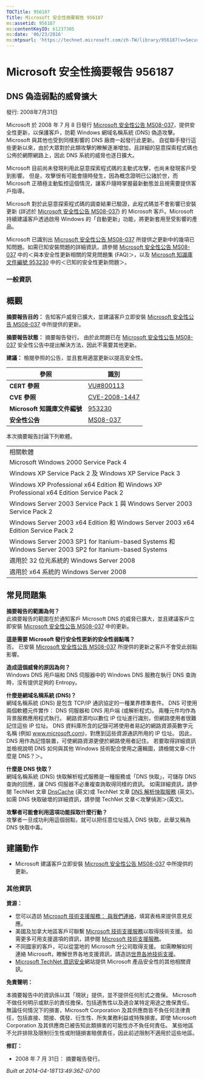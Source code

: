 ```yaml
---
TOCTitle: 956187
Title: Microsoft 安全性摘要報告 956187
ms:assetid: 956187
ms:contentKeyID: 61237305
ms:date: '06/23/2016'
ms:mtpsurl: 'https://technet.microsoft.com/zh-TW/library/956187(v=Security.10)'
---
```



Microsoft 安全性摘要報告 956187
===============================

DNS 偽造弱點的威脅擴大
----------------------

發行: 2008年7月31日

Microsoft 於 2008 年 7 月 8 日發行 [Microsoft 安全性公告 MS08-037](http://go.microsoft.com/fwlink/?linkid=119620)，提供安全性更新，以保護客戶，防範 Windows 網域名稱系統 (DNS) 偽造攻擊。 Microsoft 與其他也受到同樣影響的 DNS 廠商一起發行此更新。 自從聯手發行這些更新以來，由於大眾對於此類攻擊的瞭解逐漸增加，且詳細的惡意探索程式碼也公佈於網際網路上，因此 DNS 系統的威脅也逐日擴大。

Microsoft 目前尚未發現利用此惡意探索程式碼的主動式攻擊，也尚未發現客戶受到影響。 但是，攻擊很有可能會隨時發生，因為概念證明已公諸於世，而 Microsoft 正積極主動監控這個情況，讓客戶隨時掌握最新動態並且視需要提供客戶指導。

Microsoft 對於此惡意探索程式碼的調查結果已驗證，此程式碼並不會影響已安裝更新 (詳述於 [Microsoft 安全性公告 MS08-037](http://go.microsoft.com/fwlink/?linkid=119620)) 的 Microsoft 客戶。Microsoft 持續建議客戶透過啟用 Windows 的「自動更新」功能，將更新套用至受影響的產品。

Microsoft 已識別出 [Microsoft 安全性公告 MS08-037](http://go.microsoft.com/fwlink/?linkid=119620) 所提供之更新中的幾項已知問題。如需已知安裝問題的詳細資訊，請參閱 [Microsoft 安全性公告 MS08-037](http://go.microsoft.com/fwlink/?linkid=119620) 中的＜與本安全性更新相關的常見問題集 (FAQ)＞，以及 [Microsoft 知識庫文件編號 953230](http://support.microsoft.com/kb/953230) 中的＜已知的安全性更新問題＞。

### 一般資訊

概觀
----


**摘要報告目的：**  告知客戶威脅已擴大，並建議客戶立即安裝 [Microsoft 安全性公告 MS08-037](http://go.microsoft.com/fwlink/?linkid=119620) 中所提供的更新。

**摘要報告狀態：**  摘要報告發行。 由於此問題已在 [Microsoft 安全性公告 MS08-037](http://go.microsoft.com/fwlink/?linkid=119620) 安全性公告中提出解決方法，因此不需要其他更新。

**建議：**  檢閱參照的公告，並且套用適當更新以提高安全性。

| 參照                         | 識別                                                                             |
|------------------------------|----------------------------------------------------------------------------------|
| **CERT 參照**                | [VU\#800113](http://www.kb.cert.org/vuls/id/800113)                              |
| **CVE 參照**                 | [CVE-2008-1447](http://www.cve.mitre.org/cgi-bin/cvename.cgi?name=cve-2008-1447) |
| **Microsoft 知識庫文件編號** | [953230](http://support.microsoft.com/kb/953230)                                 |
| **安全性公告**               | [MS08-037](http://go.microsoft.com/fwlink/?linkid=119620)                        |

本次摘要報告討論下列軟體。

|                                                                                                        |
|--------------------------------------------------------------------------------------------------------|
| 相關軟體                                                                                               |
| Microsoft Windows 2000 Service Pack 4                                                                  |
| Windows XP Service Pack 2 及 Windows XP Service Pack 3                                                 |
| Windows XP Professional x64 Edition 和 Windows XP Professional x64 Edition Service Pack 2              |
| Windows Server 2003 Service Pack 1 與 Windows Server 2003 Service Pack 2                               |
| Windows Server 2003 x64 Edition 和 Windows Server 2003 x64 Edition Service Pack 2                      |
| Windows Server 2003 SP1 for Itanium-based Systems 和 Windows Server 2003 SP2 for Itanium-based Systems |
| 適用於 32 位元系統的 Windows Server 2008                                                               |
| 適用於 x64 系統的 Windows Server 2008                                                                  |

常見問題集
----------


**摘要報告的範圍為何？**  
此摘要報告的範圍在於通知客戶 Microsoft DNS 的威脅已擴大，並且建議客戶立即安裝 [Microsoft 安全性公告 MS08-037](http://go.microsoft.com/fwlink/?linkid=119620) 中的更新。

**這是需要 Microsoft 發行安全性更新的安全性弱點嗎？**  
否。 已安裝 [Microsoft 安全性公告 MS08-037](http://go.microsoft.com/fwlink/?linkid=119620) 所提供的更新之客戶不會受此弱點影響。

**造成這個威脅的原因為何？**  
Windows DNS 用戶端和 DNS 伺服器中的 Windows DNS 服務在執行 DNS 查詢時，沒有提供足夠的 Entropy。

**什麼是網域名稱系統 (DNS)？**  
網域名稱系統 (DNS) 是包含 TCP/IP 通訊協定的一種業界標準套件。 DNS 可使用兩個軟體元件實作： DNS 伺服器和 DNS 用戶端 (或解析程式)。 兩種元件均作為背景服務應用程式執行。 網路資源均以數位 IP 位址進行識別，但網路使用者很難記住這些 IP 位址。 DNS 資料庫所含的記錄可將使用者易記的網路資源英數字元名稱 (例如 www.microsoft.com)，對應到這些資源通訊所用的 IP 位址。 因此，DNS 用作為記憶裝置，可使網路資源更便於網路使用者記住。 若要取得詳細資訊並檢視說明 DNS 如何與其他 Windows 技術配合使用之邏輯圖，請檢閱文章＜什麼是 DNS？＞。

**什麼是 DNS 快取？**  
網域名稱系統 (DNS) 快取解析程式服務是一種服務或「DNS 快取」，可儲存 DNS 查詢的回應，讓 DNS 伺服器不必重複查詢取得同樣的資訊。 如需詳細資訊，請參閱 TechNet 文章 [DnsCache](http://www.microsoft.com/technet/prodtechnol/windows2000serv/reskit/regentry/30643.mspx?mfr=true) (英文)或 TechNet 文章 [DNS 解析快取服務](http://www.microsoft.com/technet/prodtechnol/windows2000serv/reskit/cnet/cnbc_imp_qxht.mspx?mfr=true) (英文)。 如需 DNS 快取破壞的詳細資訊，請參閱 TechNet 文章＜攻擊偵測＞(英文)。

**攻擊者可能會利用這項功能採取什麼行動？**  
攻擊者一旦成功利用這個弱點，就可以把任意位址插入 DNS 快取，此舉又稱為 DNS 快取中毒。

建議動作
--------


-   Microsoft 建議客戶立即安裝 [Microsoft 安全性公告 MS08-037](http://go.microsoft.com/fwlink/?linkid=119620) 中所提供的更新。

### 其他資訊

**資源：** 

-   您可以造訪 [Microsoft 技術支援服務： 與我們連絡](https://support.microsoft.com/common/survey.aspx?scid=sw;en;1257&amp;showpage=1&amp;ws=technet&amp;sd=tech)，填寫表格來提供意見反應。
-   美國及加拿大地區客戶可聯繫 [Microsoft 技術支援服務](http://go.microsoft.com/fwlink/?linkid=21131)以取得技術支援。 如需更多可用支援選項的資訊，請參閱 [Microsoft 技術支援服務](http://support.microsoft.com/)。
-   不同國家的客戶，可以從當地的 Microsoft 分公司取得支援。 如需瞭解如何連絡 Microsoft，瞭解世界各地支援資訊，請造訪[世界各地技術支援](http://go.microsoft.com/fwlink/?linkid=21155)。
-   [Microsoft TechNet 資訊安全](http://www.microsoft.com/taiwan/technet/security/default.mspx)網站提供 Microsoft 產品安全性的其他相關資訊。

**免責聲明：** 

本摘要報告中的資訊係以其「現狀」提供，並不提供任何形式之擔保。 Microsoft 不做任何明示或默示的責任擔保，包括適售性以及適合某特定用途之擔保責任。 無論任何情況下的損害，Microsoft Corporation 及其供應商皆不負任何法律責任，包括直接、間接、偶發、衍生性、所失業務利益或特殊損害。即使 Microsoft Corporation 及其供應商已被告知此類損害的可能性亦不負任何責任。 某些地區不允許排除及限制衍生性或附隨損害賠償責任，因此前述限制不適用於這些地區。

**修訂：** 

-   2008 年 7 月 31日： 摘要報告發行。

*Built at 2014-04-18T13:49:36Z-07:00*

